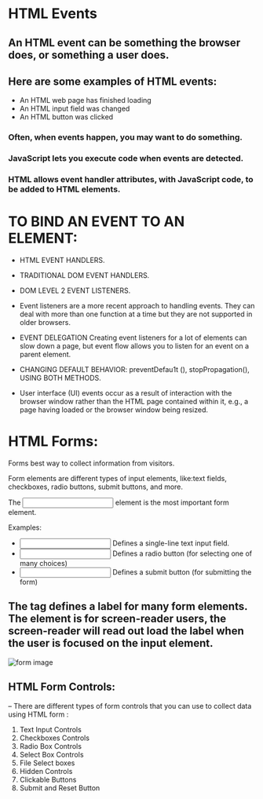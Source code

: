 
# HTML Events
## An HTML event can be something the browser does, or something a user does.

## Here are some examples of HTML events:

* An HTML web page has finished loading
* An HTML input field was changed
* An HTML button was clicked

### Often, when events happen, you may want to do something.

### JavaScript lets you execute code when events are detected.

### HTML allows event handler attributes, with JavaScript code, to be added to HTML elements.

# TO BIND AN EVENT TO AN ELEMENT:
- HTML EVENT HANDLERS.
- TRADITIONAL DOM EVENT HANDLERS.
- DOM LEVEL 2 EVENT LISTENERS.

- Event listeners are a more recent approach to handling events. They can deal with more than one function at a time but they are not supported in older browsers.

- EVENT DELEGATION Creating event listeners for a lot of elements can slow down a page, but event flow allows you to listen for an event on a parent element.

- CHANGING DEFAULT BEHAVIOR: preventDefau1t (), stopPropagation(), USING BOTH METHODS.

- User interface (UI) events occur as a result of interaction with the browser window rather than the HTML page contained within it, e.g., a page having loaded or the browser window being resized.

# HTML Forms:
Forms best way to collect information from visitors.

Form elements are different types of input elements, like:text fields, checkboxes, radio buttons, submit buttons, and more.

The <input> element is the most important form element.

Examples:

- <input type=”text”> Defines a single-line text input field.
- <input type=”radio”> Defines a radio button (for selecting one of many choices)
- <input type=”submit”> Defines a submit button (for submitting the form)
## The <label> tag defines a label for many form elements. The element is for screen-reader users, the screen-reader will read out load the label when the user is focused on the input element.

![form image](https://mobile.htmlgoodies.com/imagesvr_ce/1902/HTML%20Form.PNG)




## HTML Form Controls:
– There are different types of form controls that you can use to collect data using HTML form :
1. Text Input Controls
2. Checkboxes Controls
3. Radio Box Controls
4. Select Box Controls
5. File Select boxes
6. Hidden Controls
7. Clickable Buttons
8. Submit and Reset Button


